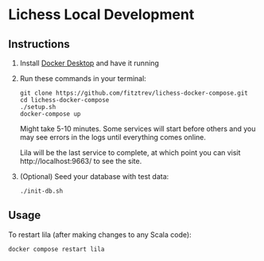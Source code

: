 # Lichess Local Development

## Instructions

1. Install [Docker Desktop](https://www.docker.com/products/docker-desktop/) and have it running

2. Run these commands in your terminal:

    ```
    git clone https://github.com/fitztrev/lichess-docker-compose.git
    cd lichess-docker-compose
    ./setup.sh
    docker-compose up
    ```

    Might take 5-10 minutes. Some services will start before others and you may see errors in the logs until everything comes online.

    Lila will be the last service to complete, at which point you can visit http://localhost:9663/ to see the site.

1. (Optional) Seed your database with test data:

    ```
    ./init-db.sh
    ```

## Usage

To restart lila (after making changes to any Scala code):

```
docker compose restart lila
```

